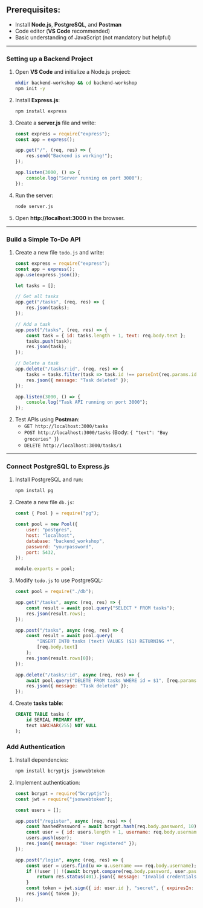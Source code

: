 ## **Prerequisites:**
- Install **Node.js**, **PostgreSQL**, and **Postman**
- Code editor (**VS Code** recommended)
- Basic understanding of JavaScript (not mandatory but helpful)

---

### **Setting up a Backend Project**
1. Open **VS Code** and initialize a Node.js project:
   ```sh
   mkdir backend-workshop && cd backend-workshop
   npm init -y
   ```
2. Install **Express.js**:
   ```sh
   npm install express
   ```
3. Create a **server.js** file and write:
   ```js
   const express = require("express");
   const app = express();
   
   app.get("/", (req, res) => {
       res.send("Backend is working!");
   });

   app.listen(3000, () => {
       console.log("Server running on port 3000");
   });
   ```
4. Run the server:
   ```sh
   node server.js
   ```
5. Open **http://localhost:3000** in the browser.

---

### **Build a Simple To-Do API**
1. Create a new file `todo.js` and write:
   ```js
   const express = require("express");
   const app = express();
   app.use(express.json());

   let tasks = [];

   // Get all tasks
   app.get("/tasks", (req, res) => {
       res.json(tasks);
   });

   // Add a task
   app.post("/tasks", (req, res) => {
       const task = { id: tasks.length + 1, text: req.body.text };
       tasks.push(task);
       res.json(task);
   });

   // Delete a task
   app.delete("/tasks/:id", (req, res) => {
       tasks = tasks.filter(task => task.id !== parseInt(req.params.id));
       res.json({ message: "Task deleted" });
   });

   app.listen(3000, () => {
       console.log("Task API running on port 3000");
   });
   ```
2. Test APIs using **Postman**:
   - `GET http://localhost:3000/tasks`
   - `POST http://localhost:3000/tasks` (Body: `{ "text": "Buy groceries" }`)
   - `DELETE http://localhost:3000/tasks/1`

---

### **Connect PostgreSQL to Express.js**
1. Install PostgreSQL and run:
   ```sh
   npm install pg
   ```
2. Create a new file `db.js`:
   ```js
   const { Pool } = require("pg");

   const pool = new Pool({
       user: "postgres",
       host: "localhost",
       database: "backend_workshop",
       password: "yourpassword",
       port: 5432,
   });

   module.exports = pool;
   ```
3. Modify `todo.js` to use PostgreSQL:
   ```js
   const pool = require("./db");

   app.get("/tasks", async (req, res) => {
       const result = await pool.query("SELECT * FROM tasks");
       res.json(result.rows);
   });

   app.post("/tasks", async (req, res) => {
       const result = await pool.query(
           "INSERT INTO tasks (text) VALUES ($1) RETURNING *",
           [req.body.text]
       );
       res.json(result.rows[0]);
   });

   app.delete("/tasks/:id", async (req, res) => {
       await pool.query("DELETE FROM tasks WHERE id = $1", [req.params.id]);
       res.json({ message: "Task deleted" });
   });
   ```
4. Create **tasks table**:
   ```sql
   CREATE TABLE tasks (
       id SERIAL PRIMARY KEY,
       text VARCHAR(255) NOT NULL
   );
   ```

### **Add Authentication**
1. Install dependencies:
   ```sh
   npm install bcryptjs jsonwebtoken
   ```
2. Implement authentication:
   ```js
   const bcrypt = require("bcryptjs");
   const jwt = require("jsonwebtoken");

   const users = [];

   app.post("/register", async (req, res) => {
       const hashedPassword = await bcrypt.hash(req.body.password, 10);
       const user = { id: users.length + 1, username: req.body.username, password: hashedPassword };
       users.push(user);
       res.json({ message: "User registered" });
   });

   app.post("/login", async (req, res) => {
       const user = users.find(u => u.username === req.body.username);
       if (!user || !(await bcrypt.compare(req.body.password, user.password))) {
           return res.status(401).json({ message: "Invalid credentials" });
       }
       const token = jwt.sign({ id: user.id }, "secret", { expiresIn: "1h" });
       res.json({ token });
   });
   ```
